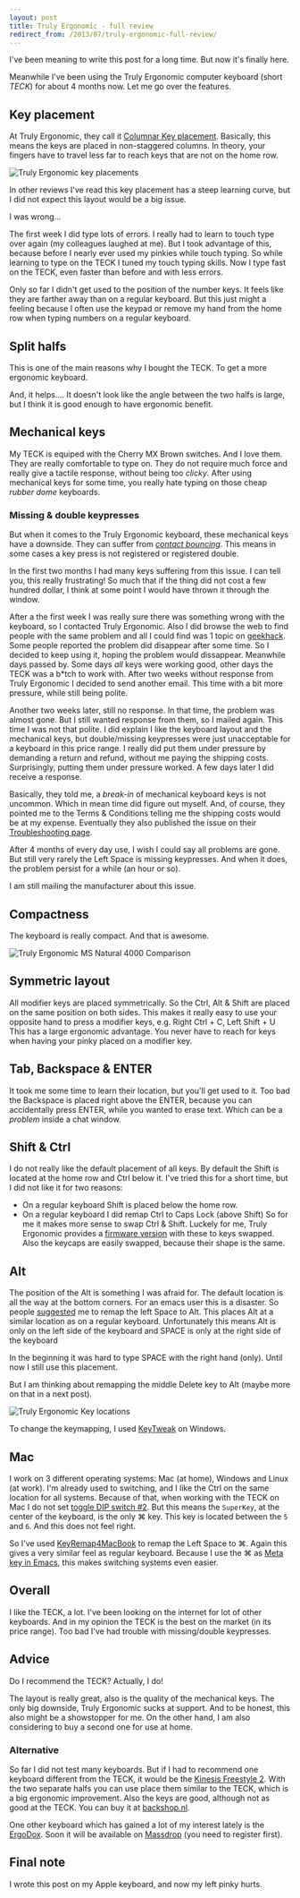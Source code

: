 ```yaml
---
layout: post
title: Truly Ergonomic - full review
redirect_from: /2013/07/truly-ergonomic-full-review/
---
```


I've been meaning to write this post for a long time. But now it's finally here.

Meanwhile I've been using the Truly Ergonomic computer keyboard (short _TECK_) for about 4 months now.
Let me go over the features.

## Key placement
At Truly Ergonomic, they call it [Columnar Key placement](http://www.trulyergonomic.com/store/index.php?route=product/category&path=20_26). Basically, this means the keys are placed in non-staggered columns. In theory, your fingers have to travel less far to reach keys that are not on the home row.

![Truly Ergonomic key placements](/content/2013/07/Truly_Ergonomic_Keyboard-209-Split_Symmetrical.jpg)

In other reviews I've read this key placement has a steep learning curve, but I did not expect this layout would be a big issue.

I was wrong...

The first week I did type lots of errors. I really had to learn to touch type over again (my colleagues laughed at me).
But I took advantage of this, because before I nearly ever used my pinkies while touch typing. So while learning to type on the TECK I tuned my touch typing skills.
Now I type fast on the TECK, even faster than before and with less errors.

Only so far I didn't get used to the position of the number keys. It feels like they are farther away than on a regular keyboard.
But this just might a feeling because I often use the keypad or remove my hand from the home row when typing numbers on a regular keyboard.

## Split halfs
This is one of the main reasons why I bought the TECK. To get a more ergonomic keyboard.

And, it helps....
It doesn't look like the angle between the two halfs is large, but I think it is good enough to have ergonomic benefit.

## Mechanical keys
My TECK is equiped with the Cherry MX Brown switches. And I love them. They are really comfortable to type on. They do not require much force and really give a tactile response, without being too _clicky_.
After using mechanical keys for some time, you really hate typing on those cheap _rubber dome_ keyboards.

### Missing &amp; double keypresses
But when it comes to the Truly Ergonomic keyboard, these mechanical keys have a downside. They can suffer from [_contact bouncing_](http://elitekeyboards.com/support.php?lang=en#5).
This means in some cases a key press is not registered or registered double.

In the first two months I had many keys suffering from this issue. I can tell you, this really frustrating!
So much that if the thing did not cost a few hundred dollar, I think at some point I would have thrown it through the window.

After a the first week I was really sure there was something wrong with the keyboard, so I contacted Truly Ergonomic. Also I did browse the web to find people with the same problem and all I could find was 1 topic on [geekhack](http://geekhack.org/index.php?topic=25055.0).
Some people reported the problem did disappear after some time. So I decided to keep using it, hoping the problem would dissappear.
Meanwhile days passed by. Some days _all_ keys were working good, other days the TECK was a b\*tch to work with.
After two weeks without response from Truly Ergonomic I decided to send another email. This time with a bit more pressure, while still being polite.

Another two weeks later, still no response. In that time, the problem was almost gone. But I still wanted response from them, so I mailed again. This time I was not that polite. I did explain I like the keyboard layout and the mechanical keys, but double/missing keypresses were just unacceptable for a keyboard in this price range. I really did put them under pressure by demanding a return and refund, without me paying the shipping costs.
Surprisingly, putting them under pressure worked. A few days later I did receive a response.

Basically, they told me, a _break-in_ of mechanical keyboard keys is not uncommon. Which in mean time did figure out myself. And, of course, they pointed me to the Terms &amp; Conditions telling me the shipping costs would be at my expense.
Eventually they also published the issue on their [Troubleshooting page](http://www.trulyergonomic.com/store/index.php?route=product/category&path=79_83#Keyswitch).

After 4 months of every day use, I wish I could say all problems are gone. But still very rarely the Left Space is missing keypresses. And when it does, the problem persist for a while (an hour or so).

I am still mailing the manufacturer about this issue.

## Compactness
The keyboard is really compact. And that is awesome.

![Truly Ergonomic MS Natural 4000 Comparison](/content/2013/07/Truly_Ergonomic_Mechanical_Keyboard_207_Microsoft_Natural_4000_Comparison.jpg)

## Symmetric layout
All modifier keys are placed symmetrically. So the Ctrl, Alt &amp; Shift are placed on the same position on both sides.
This makes it really easy to use your opposite hand to press a modifier keys, e.g. Right Ctrl + C, Left Shift + U
This has a large ergonomic advantage. You never have to reach for keys when having your pinky placed on a modifier key.

## Tab, Backspace &amp; ENTER
It took me some time to learn their location, but you'll get used to it.
Too bad the Backspace is placed right above the ENTER, because you can accidentally press ENTER, while you wanted to erase text. Which can be a _problem_ inside a chat window.

## Shift &amp; Ctrl
I do not really like the default placement of all keys. By default the Shift is located at the home row and Ctrl below it.
I've tried this for a short time, but I did not like it for two reasons:
- On a regular keyboard Shift is placed below the home row.
- On a regular keyboard I did remap Ctrl to Caps Lock (above Shift)
So for me it makes more sense to swap Ctrl &amp; Shift. Luckely for me, Truly Ergonomic provides a [firmware version](http://www.trulyergonomic.com/store/index.php?route=product/category&path=79_90#Ctrl_Shift) with these to keys swapped.
Also the keycaps are easily swapped, because their shape is the same.

## Alt
The position of the Alt is something I was afraid for. The default location is all the way at the bottom corners. For an emacs user this is a disaster. So people [suggested](https://twitter.com/xah_lee/status/308865952584458240) me to remap the left Space to Alt.
This places Alt at a similar location as on a regular keyboard. Unfortunately this means Alt is only on the left side of the keyboard and SPACE is only at the right side of the keyboard

In the beginning it was hard to type SPACE with the right hand (only). Until now I still use this placement.

But I am thinking about remapping the middle Delete key to Alt (maybe more on that in a next post).

![Truly Ergonomic Key locations](/content/2013/07/TrulyErgonomic_KeyLocation209.jpg)

To change the keymapping, I used [KeyTweak](http://www.tucows.com/preview/327616) on Windows.

## Mac
I work on 3 different operating systems: Mac (at home), Windows and Linux (at work). I'm already used to switching, and I like the Ctrl on the same location for all systems. Because of that, when working with the TECK on Mac I do not set [toggle DIP switch #2](http://www.trulyergonomic.com/store/index.php?route=product/category&path=79_80#DIP). But this means the `SuperKey`, at the center of the keyboard, is the only ⌘ key. This key is located between the `5` and `6`. And this does not feel right.

So I've used [KeyRemap4MacBook](https://pqrs.org/macosx/keyremap4macbook/) to remap the Left Space to ⌘. Again this gives a very similar feel as regular keyboard.
Because I use the ⌘ as [Meta key in Emacs](https://github.com/To1ne/temacco/blob/master/core/temacco-mac-osx.el#L7), this makes switching systems even easier.

## Overall
I like the TECK, a lot. I've been looking on the internet for lot of other keyboards. And in my opinion the TECK is the best on the market (in its price range).
Too bad I've had trouble with missing/double keypresses.

## Advice
Do I recommend the TECK? Actually, I do!

The layout is really great, also is the quality of the mechanical keys. The only big downside, Truly Ergonomic sucks at support. And to be honest, this also might be a showstopper for me.
On the other hand, I am also considering to buy a second one for use at home.

### Alternative
So far I did not test many keyboards. But if I had to recommend one keyboard different from the TECK, it would be the [Kinesis Freestyle 2](http://www.kinesis-ergo.com/freestyle2_pc.htm). With the two separate halfs you can use place them similar to the TECK, which is a big ergonomic improvement. Also the keys are good, although not as good at the TECK. You can buy it at [backshop.nl](http://www.backshop.nl/nl_NL/producten/toetsenborden/ergonomische-toetsenborden/freestyle-solo-toetsenbord-2).

One other keyboard which has gained a lot of my interest lately is the [ErgoDox](http://ergodox.org/). Soon it will be available on [Massdrop](https://www.massdrop.com/buy/ergodox) (you need to register first).

## Final note
I wrote this post on my Apple keyboard, and now my left pinky hurts.
